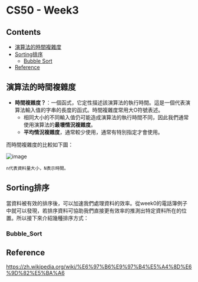 # CS50 - Week3

## Contents
* [演算法的時間複雜度](#演算法的時間複雜度)
* [Sorting排序](#Sorting排序)
  * [Bubble Sort](#Bubble_Sort)
* [Reference](#Reference)


## 演算法的時間複雜度
* **時間複雜度？**：一個函式，它定性描述該演算法的執行時間。這是一個代表演算法輸入值的字串的長度的函式。時間複雜度常用大O符號表述。
  * 相同大小的不同輸入值仍可能造成演算法的執行時間不同，因此我們通常使用演算法的**最壞情況複雜度**。
  * **平均情況複雜度**，通常較少使用，通常有特別指定才會使用。

而時間複雜度的比較如下圖：  


![image](http://cdn.cs50.net/2013/fall/lectures/3/w/notes3w/worse_runtimes.png)  

```
n代表資料量大小，N表示時間。  
```

## Sorting排序
當資料被有效的排序後，可以加速我們處理資料的效率。從week0的電話簿例子中就可以發現，若排序資料可協助我們直接更有效率的推測出特定資料所在的位置。所以接下來介紹幾種排序方式：  

### Bubble_Sort

## Reference
https://zh.wikipedia.org/wiki/%E6%97%B6%E9%97%B4%E5%A4%8D%E6%9D%82%E5%BA%A6  


